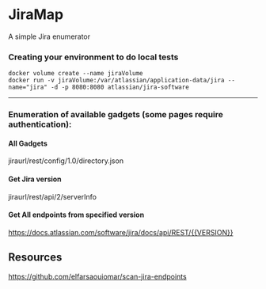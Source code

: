 # JiraMap
A simple Jira enumerator

### Creating your environment to do local tests
```
docker volume create --name jiraVolume
docker run -v jiraVolume:/var/atlassian/application-data/jira --name="jira" -d -p 8080:8080 atlassian/jira-software
```
---
### Enumeration of available gadgets (some pages require authentication):

#### All Gadgets
jiraurl/rest/config/1.0/directory.json

#### Get Jira version
jiraurl/rest/api/2/serverInfo

#### Get All endpoints from specified version
https://docs.atlassian.com/software/jira/docs/api/REST/{{VERSION}}

## Resources
https://github.com/elfarsaouiomar/scan-jira-endpoints

